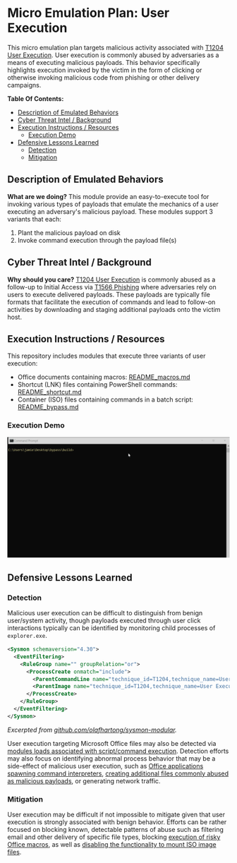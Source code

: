 # Micro Emulation Plan: User Execution

This micro emulation plan targets malicious activity associated with [T1204 User
Execution](https://attack.mitre.org/techniques/T1204). User execution is
commonly abused by adversaries as a means of executing malicious payloads. This
behavior specifically highlights execution invoked by the victim in the form of
clicking or otherwise invoking malicious code from phishing or other delivery
campaigns.

**Table Of Contents:**

- [Description of Emulated Behaviors](#description-of-emulated-behaviors)
- [Cyber Threat Intel / Background](#cyber-threat-intel--background)
- [Execution Instructions / Resources](#execution-instructions--resources)
  - [Execution Demo](#execution-demo)
- [Defensive Lessons Learned](#defensive-lessons-learned)
  - [Detection](#detection)
  - [Mitigation](#mitigation)

## Description of Emulated Behaviors

**What are we doing?** This module provide an easy-to-execute tool for invoking
various types of payloads that emulate the mechanics of a user executing an
adversary's malicious payload. These modules support 3 variants that each:

1. Plant the malicious payload on disk
2. Invoke command execution through the payload file(s)

## Cyber Threat Intel / Background

**Why should you care?** [T1204 User
Execution](https://attack.mitre.org/techniques/T1204) is commonly abused as a
follow-up to Initial Access via [T1566
Phishing](https://attack.mitre.org/techniques/T1566) where adversaries rely on
users to execute delivered payloads. These payloads are typically file formats
that facilitate the execution of commands and lead to follow-on activities by
downloading and staging additional payloads onto the victim host.

## Execution Instructions / Resources

This repository includes modules that execute three variants of user execution:

* Office documents containing macros: [README_macros.md](macros/README.md)
* Shortcut (LNK) files containing PowerShell commands:
  [README_shortcut.md](shortcut/README.md)
* Container (ISO) files containing commands in a batch script:
  [README_bypass.md](iso-bypass/README.md)

### Execution Demo

![Animated screen capture demonstrating use of the tool.](docs/iso.gif)

## Defensive Lessons Learned

### Detection

Malicious user execution can be difficult to distinguish from benign user/system
activity, though payloads executed through user click interactions typically can
be identified by monitoring child processes of `explorer.exe`.

```xml
<Sysmon schemaversion="4.30">
  <EventFiltering>
    <RuleGroup name="" groupRelation="or">
      <ProcessCreate onmatch="include">
        <ParentCommandLine name="technique_id=T1204,technique_name=User Execution" condition="is">C:\Windows\explorer.exe</ParentCommandLine>
        <ParentImage name="technique_id=T1204,technique_name=User Execution" condition="is">C:\Windows\explorer.exe</ParentImage>
      </ProcessCreate>
    </RuleGroup>
  </EventFiltering>
</Sysmon>
```
*Excerpted from
[github.com/olafhartong/sysmon-modular](https://github.com/olafhartong/sysmon-modular/blob/14f9b5a9ca8580d4a6b0b4ca0ea100e8fdc6fdda/1_process_creation/include_explorer.xml).*

User execution targeting Microsoft Office files may also be detected via
[modules loads associated with script/command
execution](https://github.com/SigmaHQ/sigma/blob/7fb8272f948cc0b528fe7bd36df36449f74b2266/rules/windows/image_load/image_load_susp_winword_vbadll_load.yml).
Detection efforts may also focus on identifying abnormal process behavior that
may be a side-effect of malicious user execution, such as [Office applications
spawning command
interpreters](https://github.com/SigmaHQ/sigma/blob/becf3baeb4f6313bf267f7e8d6e9808fc0fc059c/rules/windows/process_creation/proc_creation_win_office_shell.yml),
[creating additional files commonly abused as malicious
payloads](https://github.com/SigmaHQ/sigma/blob/82a875385a97c4bb7464750fca885b9257fff35a/rules-unsupported/file_event_executable_and_script_creation_by_office_using_file_ext.yml),
or generating network traffic.

### Mitigation

User execution may be difficult if not impossible to mitigate given that user
execution is strongly associated with benign behavior. Efforts can be rather
focused on blocking known, detectable patterns of abuse such as filtering email
and other delivery of specific file types, blocking [execution of risky Office
macros](https://techcommunity.microsoft.com/t5/microsoft-365-blog/helping-users-stay-safe-blocking-internet-macros-by-default-in/ba-p/3071805),
as well as [disabling the functionality to mount ISO image
files](https://docs.microsoft.com/answers/questions/414032/removing-mount-iso-image-functionality-by-gpo.html).
